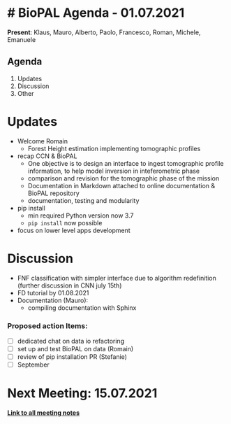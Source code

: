 # # BioPAL Agenda - 01.07.2021 

**Present**: Klaus, Mauro, Alberto, Paolo, Francesco, Roman, Michele, Emanuele

## Agenda
1. Updates
2. Discussion
4. Other


# Updates
* Welcome Romain
    * Forest Height estimation implementing tomographic profiles
* recap CCN & BioPAL
    * One objective is to design an interface to ingest tomographic profile information, to help model inversion in inteferometric phase
    * comparison and revision for the tomographic phase of the mission
    * Documentation in Markdown attached to online documentation & BioPAL repository
    * documentation, testing and modularity
* pip install
    * min required Python version now 3.7
    * `pip install` now possible
* focus on lower level apps development

# Discussion
* FNF classification with simpler interface due to algorithm redefinition (further discussion in CNN july 15th)
* FD tutorial by 01.08.2021
* Documentation (Mauro):
    * compiling documentation with Sphinx

### Proposed action Items:
- [ ] dedicated chat on data io refactoring
- [ ] set up and test BioPAL on data (Romain)
- [ ] review of pip installation PR (Stefanie)
- [ ] September

# Next Meeting: 15.07.2021


**[Link to all meeting notes](https://github.com/BioPAL/community)**